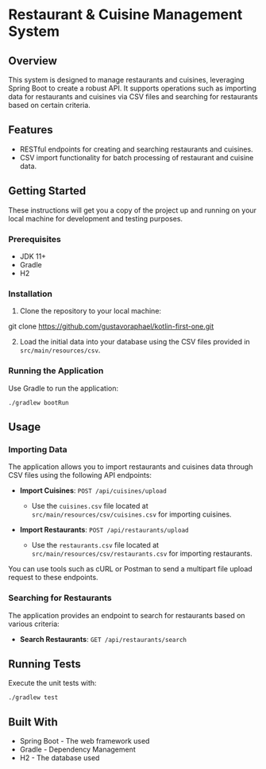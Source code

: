 # Restaurant & Cuisine Management System

## Overview

This system is designed to manage restaurants and cuisines, leveraging Spring Boot to create a robust API. It supports operations such as importing data for restaurants and cuisines via CSV files and searching for restaurants based on certain criteria.

## Features

- RESTful endpoints for creating and searching restaurants and cuisines.
- CSV import functionality for batch processing of restaurant and cuisine data.

## Getting Started

These instructions will get you a copy of the project up and running on your local machine for development and testing purposes.

### Prerequisites

- JDK 11+
- Gradle
- H2

### Installation

1. Clone the repository to your local machine:

git clone https://github.com/gustavoraphael/kotlin-first-one.git

2. Load the initial data into your database using the CSV files provided in `src/main/resources/csv`.

### Running the Application

Use Gradle to run the application:

```./gradlew bootRun```


## Usage

### Importing Data

The application allows you to import restaurants and cuisines data through CSV files using the following API endpoints:

- **Import Cuisines**: `POST /api/cuisines/upload`
    - Use the `cuisines.csv` file located at `src/main/resources/csv/cuisines.csv` for importing cuisines.

- **Import Restaurants**: `POST /api/restaurants/upload`
    - Use the `restaurants.csv` file located at `src/main/resources/csv/restaurants.csv` for importing restaurants.

You can use tools such as cURL or Postman to send a multipart file upload request to these endpoints.

### Searching for Restaurants

The application provides an endpoint to search for restaurants based on various criteria:

- **Search Restaurants**: `GET /api/restaurants/search`

## Running Tests

Execute the unit tests with:

``./gradlew test``

## Built With

- Spring Boot - The web framework used
- Gradle - Dependency Management
- H2 - The database used
